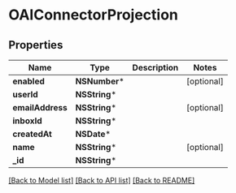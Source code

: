 # OAIConnectorProjection

## Properties
Name | Type | Description | Notes
------------ | ------------- | ------------- | -------------
**enabled** | **NSNumber*** |  | [optional] 
**userId** | **NSString*** |  | 
**emailAddress** | **NSString*** |  | [optional] 
**inboxId** | **NSString*** |  | 
**createdAt** | **NSDate*** |  | 
**name** | **NSString*** |  | [optional] 
**_id** | **NSString*** |  | 

[[Back to Model list]](../README#documentation-for-models) [[Back to API list]](../README#documentation-for-api-endpoints) [[Back to README]](../README)


